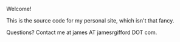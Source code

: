 Welcome!

This is the source code for my personal site, which isn't that fancy.

Questions? Contact me at james AT jamesrgifford DOT com.
